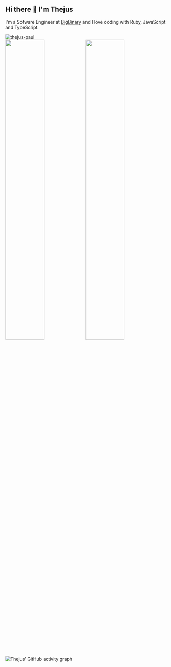## Hi there 👋 I'm Thejus

<span>I'm a Sofware Engineer at <a href="https://github.com/bigbinary">BigBinary</a> and I love coding with Ruby, JavaScript and TypeScript.</span>

<img src="https://komarev.com/ghpvc/?username=thejus-paul&label=Profile%20views&color=0e75b6&style=flat" alt="thejus-paul" >

<div>
  <img align="center" src="http://github-readme-streak-stats.herokuapp.com?user=thejus-paul&theme=react&hide_border=true&date_format=j%20M%5B%20Y%5D&fire=00DDA4&mode=weekly&card_height=214" width="49%" />

  <img align="center" src="https://github-readme-stats.vercel.app/api?username=thejus-paul&theme=react&show_icons=false&count_private=true&hide_border=true" width="49%" />
</div>

![Thejus' GitHub activity graph](https://github-readme-activity-graph.vercel.app/graph?username=Thejus-Paul&theme=react&hide_border=true)
